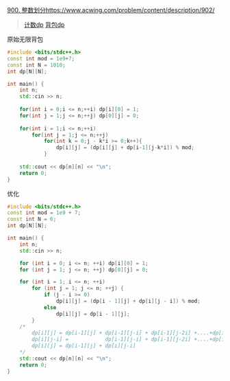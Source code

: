 [900. 整数划分](https://www.acwing.com/problem/content/description/902/)https://www.acwing.com/problem/content/description/902/

> [计数dp](https://github.com/GongNanyue/ProblemSolve/blob/main/%E5%8A%A8%E6%80%81%E8%A7%84%E5%88%92/%E8%AE%A1%E6%95%B0dp.md)
> [背包dp](https://github.com/GongNanyue/ProblemSolve/blob/main/%E5%8A%A8%E6%80%81%E8%A7%84%E5%88%92/%E8%83%8C%E5%8C%85dp.md)

原始无限背包
```cpp
#include <bits/stdc++.h>
const int mod = 1e9+7;
const int N = 1010;
int dp[N][N];

int main() {
	int n;
	std::cin >> n;
	
	for(int i = 0;i <= n;++i) dp[i][0] = 1;
	for(int j = 1;j <= n;++j) dp[0][j] = 0;
	
	for(int i = 1;i <= n;++i)
		for(int j = 1;j <= n;++j)
			for(int k = 0;j - k*i >= 0;k++){
				dp[i][j] = (dp[i][j] + dp[i-1][j-k*i]) % mod;
			}
	
	std::cout << dp[n][n] << "\n";
	return 0;
}
```

优化
```cpp
#include <bits/stdc++.h>
const int mod = 1e9 + 7;
const int N = 6;
int dp[N][N];

int main() {
    int n;
    std::cin >> n;

    for (int i = 0; i <= n; ++i) dp[i][0] = 1;
    for (int j = 1; j <= n; ++j) dp[0][j] = 0;

    for (int i = 1; i <= n; ++i)
        for (int j = 1; j <= n; ++j) {
            if (j - i >= 0)
                dp[i][j] = (dp[i - 1][j] + dp[i][j - i]) % mod;
            else
                dp[i][j] = dp[i - 1][j];
        }
	/*
		dp[i][j] = dp[i-1][j] + dp[i-1][j-i] + dp[i-1][j-2i] +....+dp[i-1][j-ki]
		dp[i][j-i] =            dp[i-1][j-i] + dp[i-1][j-2i] +....+dp[i-1][j-ki]
		dp[i][j] = dp[i-1][j] + dp[i][j-i]
	*/
    std::cout << dp[n][n] << "\n";
    return 0;
}
```
